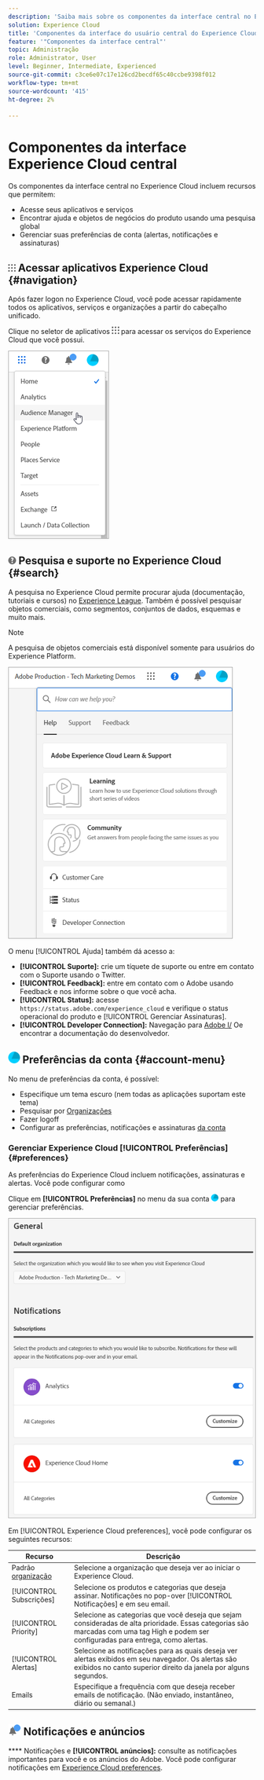```yaml
---
description: 'Saiba mais sobre os componentes da interface central no Experience Cloud, incluindo pesquisa global, suas preferências de conta, como navegar na interface e obter ajuda. '
solution: Experience Cloud
title: 'Componentes da interface do usuário central do Experience Cloud '
feature: '"Componentes da interface central"'
topic: Administração
role: Administrator, User
level: Beginner, Intermediate, Experienced
source-git-commit: c3ce6e07c17e126cd2becdf65c40ccbe9398f012
workflow-type: tm+mt
source-wordcount: '415'
ht-degree: 2%

---
```


# Componentes da interface Experience Cloud central

Os componentes da interface central no Experience Cloud incluem recursos que permitem:

* Acesse seus aplicativos e serviços
* Encontrar ajuda e objetos de negócios do produto usando uma pesquisa global
* Gerenciar suas preferências de conta (alertas, notificações e assinaturas)

## ![](assets/menu-icon.png) Acessar aplicativos Experience Cloud {#navigation}

Após fazer logon no Experience Cloud, você pode acessar rapidamente todos os aplicativos, serviços e organizações a partir do cabeçalho unificado.

Clique no seletor de aplicativos ![](assets/menu-icon.png) para acessar os serviços do Experience Cloud que você possui.

![](assets/platform-core-services.png)

## ![](assets/help-icon.png) Pesquisa e suporte no Experience Cloud {#search}

A pesquisa no Experience Cloud permite procurar ajuda (documentação, tutoriais e cursos) no [Experience League](https://experienceleague.adobe.com/?lang=pt-BR#home). Também é possível pesquisar objetos comerciais, como segmentos, conjuntos de dados, esquemas e muito mais.

>[!NOTE]
>
>A pesquisa de objetos comerciais está disponível somente para usuários do Experience Platform.

![](assets/search-menu.png)

O menu [!UICONTROL Ajuda] também dá acesso a:

* **[!UICONTROL Suporte]:** crie um tíquete de suporte ou entre em contato com o   Suporte usando o Twitter.
* **[!UICONTROL Feedback]:** entre em contato com o Adobe usando Feedback e nos informe sobre o que você acha.
* **[!UICONTROL Status]:** acesse  `https://status.adobe.com/experience_cloud` e verifique o status operacional do produto e  [!UICONTROL Gerenciar Assinaturas].
* **[!UICONTROL Developer Connection]:** Navegação para  [Adobe I/](adobe.io) Oe encontrar a documentação do desenvolvedor.

## ![](assets/preferences-icon.png) Preferências da conta  {#account-menu}

No menu de preferências da conta, é possível:

* Especifique um tema escuro (nem todas as aplicações suportam este tema)
* Pesquisar por [Organizações](admin-getting-started/organizations.md)
* Fazer logoff
* Configurar as preferências, notificações e assinaturas [da conta](#preferences)

### Gerenciar Experience Cloud [!UICONTROL Preferências] {#preferences}

As preferências do Experience Cloud incluem notificações, assinaturas e alertas. Você pode configurar como

Clique em **[!UICONTROL Preferências]** no menu da sua conta ![](assets/preferences-icon-sm.png) para gerenciar preferências.

![](assets/preferences-page.png)

Em [!UICONTROL Experience Cloud preferences], você pode configurar os seguintes recursos:

| Recurso | Descrição |
|--- |--- |
| Padrão [organização](admin-getting-started/organizations.md) | Selecione a organização que deseja ver ao iniciar o Experience Cloud. |
| [!UICONTROL Subscrições] | Selecione os produtos e categorias que deseja assinar. Notificações no pop-over [!UICONTROL Notificações] e em seu email. |
| [!UICONTROL Priority] | Selecione as categorias que você deseja que sejam consideradas de alta prioridade. Essas categorias são marcadas com uma tag High e podem ser configuradas para entrega, como alertas. |
| [!UICONTROL Alertas] | Selecione as notificações para as quais deseja ver alertas exibidos em seu navegador. Os alertas são exibidos no canto superior direito da janela por alguns segundos. |
| Emails | Especifique a frequência com que deseja receber emails de notificação. (Não enviado, instantâneo, diário ou semanal.) |

## ![](assets/notifications.png) Notificações e anúncios

**** Notificações e  **[!UICONTROL anúncios]:** consulte as notificações importantes para você e os anúncios do Adobe. Você pode configurar notificações em [Experience Cloud preferences](#preferences).
